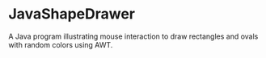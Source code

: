 # JavaShapeDrawer
A Java program illustrating mouse interaction to draw rectangles and ovals with random colors using AWT.

